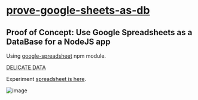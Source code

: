 # [prove-google-sheets-as-db](https://github.com/UniBreakfast/prove-google-sheets-as-db)

## Proof of Concept: Use Google Spreadsheets as a DataBase for a NodeJS app

Using [google-spreadsheet](https://www.npmjs.com/package/google-readsheet) npm module.

[DELICATE DATA](https://gist.github.com/UniBreakfast/0c719583fc8f9a16361ab28136884a43)

Experiment [spreadsheet is here](https://docs.google.com/spreadsheets/d/16IjzXrXl7W7zXp_SZcLqT0V_rj79TsUGQLM8HLtSUBk/edit?gid=40926044#gid=40926044).

![image](https://github.com/user-attachments/assets/ec3b3892-63e0-44c2-bc65-9bb3a60ab5f9)
